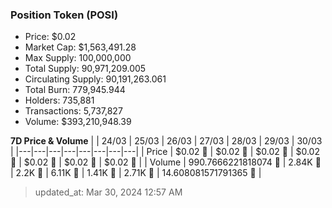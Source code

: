 
  ### Position Token (POSI)
  - Price: $0.02
  - Market Cap: $1,563,491.28
  - Max Supply: 100,000,000
  - Total Supply: 90,971,209.005
  - Circulating Supply: 90,191,263.061
  - Total Burn: 779,945.944
  - Holders: 735,881
  - Transactions: 5,737,827
  - Volume: $393,210,948.39

  **7D Price & Volume**
  | | 24&#x2F;03 | 25&#x2F;03 | 26&#x2F;03 | 27&#x2F;03 | 28&#x2F;03 | 29&#x2F;03 | 30&#x2F;03 |
  |---|---|---|---|---|---|---|---|
  | Price | $0.02 🔻 | $0.02 🚀 | $0.02 🔻 | $0.02 🔻 | $0.02 🔻 | $0.02 🚀 | $0.02 🔻 |
  | Volume | 990.7666221818074 🔻 | 2.84K 🚀 | 2.2K 🔻 | 6.11K 🚀 | 1.41K 🔻 | 2.71K 🚀 | 14.608081571791365 🔻 |

  > updated_at: Mar 30, 2024 12:57 AM
